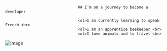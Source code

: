                                     ## I'm on a journey to become a developer

                                    <ol>I am currently learning to speak French <br>
                                    <ol>I am an apprentice beekeeper <br>
                                    <ol>I love animals and to travel <br>

![image](https://user-images.githubusercontent.com/115177980/234120263-c95c8c5b-f6ac-464d-a8e9-e90e7a3fcd1c.png)



